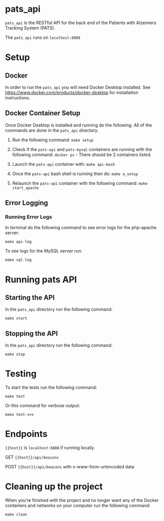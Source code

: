 # pats_api
`pats_api` is the RESTful API for the back end of the Patients with Alzeimers Tracking System (PATS).

The `pats_api` runs on `localhost:8888`

# Setup
## Docker
In order to run the `pats_api` you will need Docker Desktop installed. See https://www.docker.com/products/docker-desktop for installation instructions.

## Docker Container Setup
Once Docker Desktop is installed and running do the following. All of the commands are done in the `pats_api` directory.

1. Run the following command: `make setup`

2. Check if the `pats-api` and `pats-mysql` containers are running with the following command: `docker ps` - There should be 2 containers listed.

3. Launch the `pats-api` container with: `make api-bash`

4. Once the `pats-api` bash shell is running then do: `make a_setup`

5. Relaunch the `pats-api` container with the following command: `make start_apache`

## Error Logging
### Running Error Logs
In terminal do the following command to see error logs for the php-apache server:

`make api-log`

To see logs for the MySQL server run:

`make sql-log`

# Running pats API
## Starting the API
In the `pats_api` directory run the following command: 

`make start`

## Stopping the API
In the `pats_api` directory run the following command: 

`make stop`

# Testing
To start the tests run the following command:

`make test`

Or this command for verbose output:

`make test-vvv`

# Endpoints
`{{host}}` is `localhost:8888` if running locally.

GET `{{host}}/api/beacons`

POST `{{host}}/api/beacons` with x-www-form-urlencoded data

# Cleaning up the project
When you're finished with the project and no longer want any of the Docker containers and networks on your computer run the following command:

`make clean`